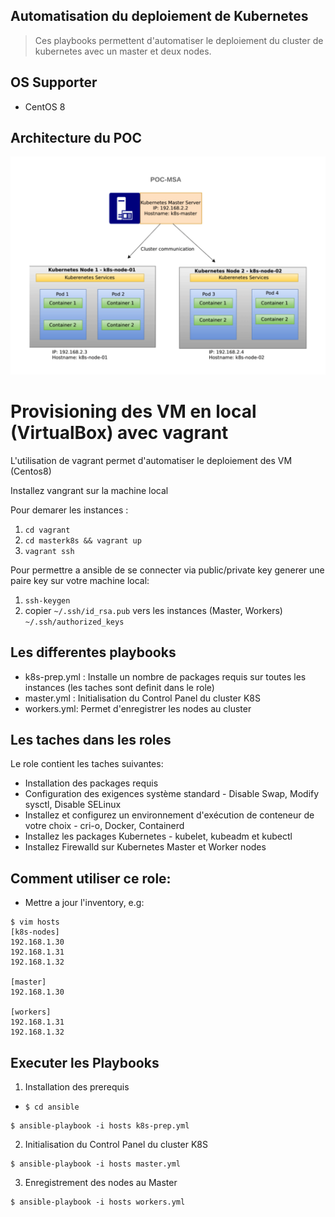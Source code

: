 ## Automatisation du deploiement de Kubernetes

> Ces playbooks permettent d'automatiser le deploiement du cluster de kubernetes avec un master et deux nodes.

## OS Supporter

- CentOS 8

## Architecture du POC
![K8S](k8s.png)


# Provisioning des VM en local (VirtualBox) avec vagrant

L'utilisation de vagrant permet d'automatiser le deploiement des VM (Centos8)

Installez vangrant sur la machine local

Pour demarer les instances :

1. `cd vagrant`
2. `cd masterk8s && vagrant up`
3. `vagrant ssh`

Pour permettre a ansible de se connecter via public/private key generer une paire key sur votre machine local:

1. `ssh-keygen`
2. copier `~/.ssh/id_rsa.pub` vers les instances (Master, Workers) `~/.ssh/authorized_keys`


## Les differentes playbooks
- k8s-prep.yml : Installe un nombre de packages requis sur toutes les instances (les taches sont definit dans le role)
- master.yml : Initialisation du Control Panel du cluster K8S
- workers.yml: Permet d'enregistrer les nodes au cluster

## Les taches dans les roles

Le role contient les taches suivantes:


- Installation des packages requis
- Configuration des exigences système standard - Disable Swap, Modify sysctl, Disable SELinux
- Installez et configurez un environnement d'exécution de conteneur de votre choix - cri-o, Docker, Containerd
- Installez les packages Kubernetes - kubelet, kubeadm et kubectl
- Installez Firewalld sur Kubernetes Master et Worker nodes

## Comment utiliser ce role:

- Mettre a jour l'inventory, e.g:

```
$ vim hosts
[k8s-nodes]
192.168.1.30
192.168.1.31
192.168.1.32

[master]
192.168.1.30

[workers]
192.168.1.31
192.168.1.32
```

## Executer les Playbooks


1. Installation des prerequis
- `$ cd ansible`
```
$ ansible-playbook -i hosts k8s-prep.yml
```
2. Initialisation du Control Panel du cluster K8S
```
$ ansible-playbook -i hosts master.yml
```
3. Enregistrement des nodes au Master
```
$ ansible-playbook -i hosts workers.yml
```



